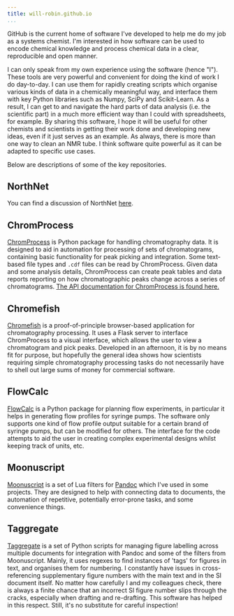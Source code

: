```yaml
---
title: will-robin.github.io
...
```


GitHub is the current home of software I've developed to help me do my job as a systems chemist. I'm interested in how software can be used to encode chemical knowledge and process chemical data in a clear, reproducible and open manner.

I can only speak from my own experience using the software (hence "I"). These tools are very powerful and convenient for doing the kind of work I do day-to-day. I can use them for rapidly creating scripts which organise various kinds of data in a chemically meaningful way, and interface them with key Python libraries such as Numpy, SciPy and Scikit-Learn. As a result, I can get to and navigate the hard parts of data analysis (i.e. the scientific part) in a much more efficient way than I could with spreadsheets, for example. By sharing this software, I hope it will be useful for other chemists and scientists in getting their work done and developing new ideas, even if it just serves as an example. As always, there is more than one way to clean an NMR tube. I think software quite powerful as it can be adapted to specific use cases.

Below are descriptions of some of the key repositories.

## NorthNet

You can find a discussion of NorthNet [here](northnet.html).

## ChromProcess

[ChromProcess](https://github.com/Will-Robin/ChromProcess) is  Python package for handling chromatography data. It is designed to aid in automation for processing of sets of chromatograms, containing basic functionality for peak picking and integration. Some text-based file types and `.cdf` files can be read by ChromProcess. Given data and some analysis details, ChromProcess can create peak tables and data reports reporting on how chromatographic peaks change across a series of chromatograms. [The API documentation for ChromProcess is found here.](https://will-robin.github.io/ChromProcess/index.html)

## Chromefish

[Chromefish](https://github.com/Will-Robin/Chromefish) is a proof-of-principle browser-based application for chromatography processing. It uses a Flask server to interface ChromProcess to a visual interface, which allows the user to view a chromatogram and pick peaks. Developed in an afternoon, it is by no means fit for purpose, but hopefully the general idea shows how scientists requiring simple chromatography processing tasks do not necessarily have to shell out large sums of money for commercial software.

## FlowCalc

[FlowCalc](https://github.com/Will-Robin/FlowCalc) is a Python package for planning flow experiments, in particular it helps in generating flow profiles for syringe pumps. The software only supports one kind of flow profile output suitable for a certain brand of syringe pumps, but can be modified for others. The interface for the code attempts to aid the user in creating complex experimental designs whilst keeping track of units, etc.

## Moonuscript

[Moonuscript](https://github.com/Will-Robin/moonuscript) is a set of Lua filters for [Pandoc](https://pandoc.org) which I've used in some projects. They are designed to help with connecting data to documents, the automation of repetitive, potentially error-prone tasks, and some convenience things.

## Taggregate

[Taggregate](https://github.com/Will-Robin/Taggregate) is a set of Python scripts for managing figure labelling across multiple documents for integration with Pandoc and some of the filters from Moonuscript. Mainly, it uses regexes to find instances of 'tags' for figures in text, and organises them for numbering. I constantly have issues in cross-referencing supplementary figure numbers with the main text and in the SI document itself. No matter how carefully I and my colleagues check, there is always a finite chance that an incorrect SI figure number slips through the cracks, especially when drafting and re-drafting. This software has helped in this respect. Still, it's no substitute for careful inspection!
